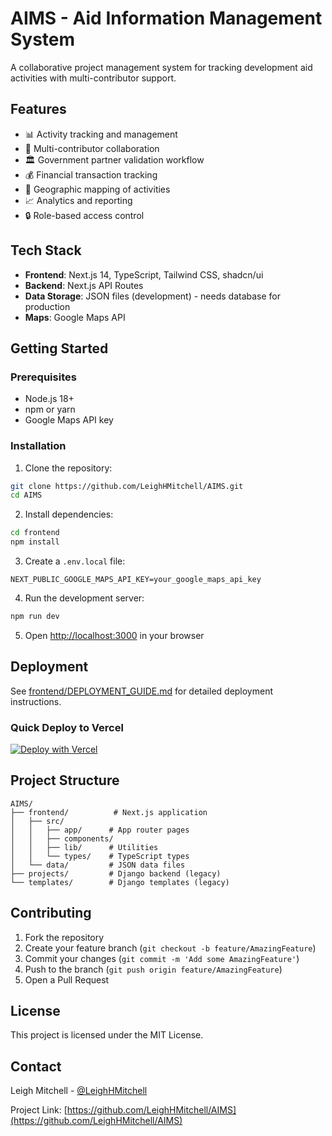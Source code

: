 # AIMS - Aid Information Management System

A collaborative project management system for tracking development aid activities with multi-contributor support.

## Features

- 📊 Activity tracking and management
- 👥 Multi-contributor collaboration
- 🏛️ Government partner validation workflow
- 💰 Financial transaction tracking
- 📍 Geographic mapping of activities
- 📈 Analytics and reporting
- 🔒 Role-based access control

## Tech Stack

- **Frontend**: Next.js 14, TypeScript, Tailwind CSS, shadcn/ui
- **Backend**: Next.js API Routes
- **Data Storage**: JSON files (development) - needs database for production
- **Maps**: Google Maps API

## Getting Started

### Prerequisites

- Node.js 18+
- npm or yarn
- Google Maps API key

### Installation

1. Clone the repository:
```bash
git clone https://github.com/LeighHMitchell/AIMS.git
cd AIMS
```

2. Install dependencies:
```bash
cd frontend
npm install
```

3. Create a `.env.local` file:
```env
NEXT_PUBLIC_GOOGLE_MAPS_API_KEY=your_google_maps_api_key
```

4. Run the development server:
```bash
npm run dev
```

5. Open [http://localhost:3000](http://localhost:3000) in your browser

## Deployment

See [frontend/DEPLOYMENT_GUIDE.md](frontend/DEPLOYMENT_GUIDE.md) for detailed deployment instructions.

### Quick Deploy to Vercel

[![Deploy with Vercel](https://vercel.com/button)](https://vercel.com/new/clone?repository-url=https://github.com/LeighHMitchell/AIMS)

## Project Structure

```
AIMS/
├── frontend/          # Next.js application
│   ├── src/
│   │   ├── app/      # App router pages
│   │   ├── components/
│   │   ├── lib/      # Utilities
│   │   └── types/    # TypeScript types
│   └── data/         # JSON data files
├── projects/         # Django backend (legacy)
└── templates/        # Django templates (legacy)
```

## Contributing

1. Fork the repository
2. Create your feature branch (`git checkout -b feature/AmazingFeature`)
3. Commit your changes (`git commit -m 'Add some AmazingFeature'`)
4. Push to the branch (`git push origin feature/AmazingFeature`)
5. Open a Pull Request

## License

This project is licensed under the MIT License.

## Contact

Leigh Mitchell - [@LeighHMitchell](https://github.com/LeighHMitchell)

Project Link: [https://github.com/LeighHMitchell/AIMS](https://github.com/LeighHMitchell/AIMS) 